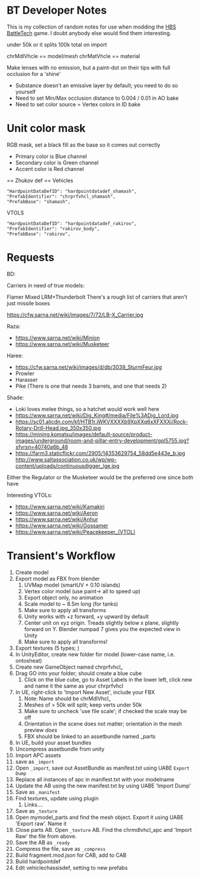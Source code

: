 # BT Developer Notes
This is my collection of random notes for use when modding the [HBS BattleTech](http://battletechgame.com/) game. I doubt anybody else would find them interesting.

under 50k or it splits
100k total on import

chrMdlVhcle == model/mesh
chrMatVhcle == material

Make lenses with no emission, but a paint-dot on their tips with full occlusion for a 'shine'

* Substance doesn't an emissive layer by default; you need to do so yourself
* Need to set Min/Max occlusion distance to 0.004 / 0.01 in AO bake
* Need to set color source = Vertex colors in ID bake

Unit color mask
======
RGB mask, set a black fill as the base so it comes out correctly
- Primary color is Blue channel
- Secondary color is Green channel
- Accent color is Red channel
  
== Zhukov def ==
Vehicles

	"HardpointDataDefID": "hardpointdatadef_shamash",
	"PrefabIdentifier": "chrprfvhcl_shamash",
	"PrefabBase": "shamash",
	
VTOLS

	"HardpointDataDefID": "hardpointdatadef_rakirov",
	"PrefabIdentifier": "rakirov_body",
	"PrefabBase": "rakirov",
	
# Requests

BD: 

Carriers in need of true models:

Flamer
Mixed LRM+Thunderbolt
There's a rough list of carriers that aren't just missile boxes

https://cfw.sarna.net/wiki/images/7/72/LB-X_Carrier.jpg

Raza: 
* https://www.sarna.net/wiki/Minion
* https://www.sarna.net/wiki/Musketeer

Haree:
* https://cfw.sarna.net/wiki/images/d/db/3039_SturmFeur.jpg
* Prowler
* Harasser
* Pike (There is one that needs 3 barrels, and one that needs 2)

Shade:
* Loki loves melee things, so a hatchet would work well here
* https://www.sarna.net/wiki/Dig_King#/media/File%3ADig_Lord.jpg
* https://sc01.alicdn.com/kf/HTB1r.jWKVXXXXb9XpXXq6xXFXXXi/Rock-Rotary-Drill-Head.jpg_350x350.jpg
* https://mining.komatsu/images/default-source/product-images/underground/room-and-pillar-entry-development/gpl5755.jpg?sfvrsn=40740a6b_48
* https://farm3.staticflickr.com/2905/14353629754_58dd5e443e_b.jpg
http://www.saltassociation.co.uk/wp/wp-content/uploads/continuousdigger_lge.jpg

Either the Regulator or the Musketeer would be the preferred one since both have

Interesting VTOLs:  

* https://www.sarna.net/wiki/Kamakiri
* https://www.sarna.net/wiki/Aeron
* https://www.sarna.net/wiki/Anhur
* https://www.sarna.net/wiki/Gossamer
* https://www.sarna.net/wiki/Peacekeeper_(VTOL)

# Transient's Workflow
	
1. Create model
1. Export model as FBX from blender
	1. UVMap model (smartUV + 0.10 islands)
	2. Vertex color model (use paint-> all to speed up)
	3. Export object only, no animation
	4. Scale model to ~ 8.5m long (for tanks)
	5. Make sure to apply all transforms
	6. Unity works with +z forward, +y upward by default
	7. Center unit on xyz origin. Treads slightly below x plane, slightly forward on Y. Blender numpad 7 gives you the expected view in Unity
	7. Make sure to apply all transforms!
1. Export textures (5 types; )
1. In UnityEditor, create new folder for model (lower-case name, i.e. ontosheat)
1. Create new GameObject named chrprfvhcl_<mymodel>
1. Drag GO into your folder; should create a blue cube
	1. Click on the blue cube, go to Asset Labels in the lower left, click new and name it the same as your chrprfvhcl<mymodel>
1. In UE, right-click to 'Import New Asset', include your FBX
	1. Note: Name should be chrMdlVhcl_<mymodel>
	1. Meshes of > 50k will split; keep verts under 50k
	1. Make sure to uncheck 'use file scale'; if checked the scale may be off
	1. Orientation in the scene does not matter; orientation in the mesh preview *does*
	1. FBX should be linked to an assetbundle named <mymodel>_parts
1. In UE, build your asset bundles
1. Uncompress assetbundle from unity
1. Import APC assets
1. save as `_import`
1. Open `_import`, save out AssetBundle as manifest.txt using UABE `Export Dump`
1. Replace all instances of apc in manifest.txt with your modelname
1. Update the AB using the new manifest.txt by using UABE 'Import Dump'
1. Save as `_manifest`
1. Find textures, update using plugin
	1. Links....
1. Save as `_texture`
1. Open mymodel_parts and find the mesh object. Export it using UABE 'Export raw'. Name it <TBD>
1. Close parts AB. Open `_texture` AB. Find the chrmdlvhcl_apc and 'Import Raw' the file from above.
1. Save the AB as `_ready`
1. Compress the file, save as `_compress` 
1. Build fragment.mod.json for CAB, add to CAB
1. Build hardpointdef
1. Edit vehiclechassisdef, setting <TBD> to new prefabs
